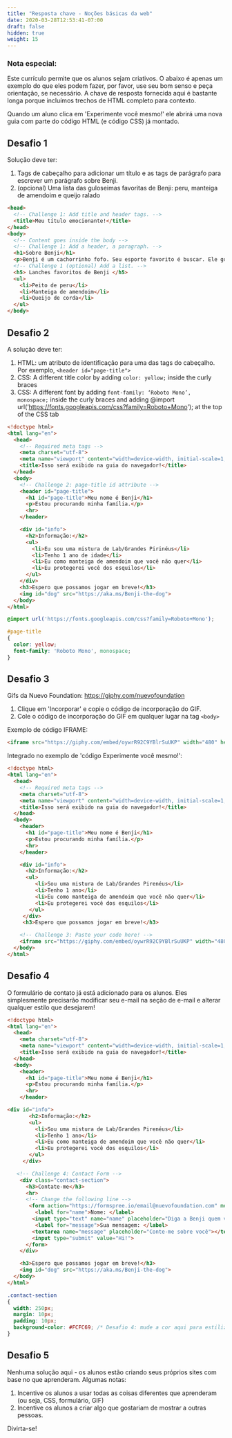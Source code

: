 ```yaml
---
title: "Resposta chave - Noções básicas da web"
date: 2020-03-28T12:53:41-07:00
draft: false
hidden: true
weight: 15
---
```


### Nota especial:

Este currículo permite que os alunos sejam criativos. O abaixo é apenas um exemplo do que eles podem fazer, por favor, use seu bom senso e peça orientação, se necessário. A chave de resposta fornecida aqui é bastante longa porque incluímos trechos de HTML completo para contexto.

Quando um aluno clica em 'Experimente você mesmo!' ele abrirá uma nova guia com parte do código HTML (e código CSS) já montado.

## Desafio 1

Solução deve ter:
1. Tags de cabeçalho para adicionar um título e as tags de parágrafo para escrever um parágrafo sobre Benji.
2. (opcional) Uma lista das guloseimas favoritas de Benji: peru, manteiga de amendoim e queijo ralado

```HTML
<head>
  <!-- Challenge 1: Add title and header tags. -->
  <title>Meu título emocionante!</title>
</head>
<body>
  <!-- Content goes inside the body -->
  <!-- Challenge 1: Add a header, a paragraph. -->
  <h1>Sobre Benji</h1>
  <p>Benji é um cachorrinho fofo. Seu esporte favorito é buscar. Ele gosta de longas caminhadas na floresta. Uma vez ele encontrou um grande bastão.</p>
  <!-- Challenge 1 (optional) Add a list. -->
  <h5> Lanches favoritos de Benji </h5>
  <ul>
    <li>Peito de peru</li>
    <li>Manteiga de amendoim</li>
    <li>Queijo de corda</li>
  </ul>
</body>
```

## Desafio 2

A solução deve ter:

1. HTML: um atributo de identificação para uma das tags do cabeçalho. Por exemplo, ```<header id="page-title">```
2. CSS: A different title color by adding ```color: yellow;``` inside the curly braces
3. CSS: A different font by adding ```font-family: ‘Roboto Mono’, monospace;``` inside the curly braces and adding @import url(‘https://fonts.googleapis.com/css?family=Roboto+Mono'); at the top of the CSS tab

```HTML
<!doctype html>
<html lang="en">
  <head>
    <!-- Required meta tags -->
    <meta charset="utf-8">
    <meta name="viewport" content="width=device-width, initial-scale=1, shrink-to-fit=no">
    <title>Isso será exibido na guia do navegador!</title>
  </head>
  <body>
    <!-- Challenge 2: page-title id attribute -->
    <header id="page-title">
      <h1 id="page-title">Meu nome é Benji</h1>
      <p>Estou procurando minha família.</p>
      <hr>
    </header>

    <div id="info">
      <h2>Informação:</h2>
      <ul>
        <li>Eu sou uma mistura de Lab/Grandes Pirinéus</li>
        <li>Tenho 1 ano de idade</li>
        <li>Eu como manteiga de amendoim que você não quer</li>
        <li>Eu protegerei você dos esquilos</li>
      </ul>
    </div>
    <h3>Espero que possamos jogar em breve!</h3> 
    <img id="dog" src="https://aka.ms/Benji-the-dog">
  </body>
</html>
```

```CSS
@import url('https://fonts.googleapis.com/css?family=Roboto+Mono');

#page-title 
{
  color: yellow;
  font-family: 'Roboto Mono', monospace;
}
```

## Desafio 3

Gifs da Nuevo Foundation: https://giphy.com/nuevofoundation 
1. Clique em 'Incorporar' e copie o código de incorporação do GIF.
2. Cole o código de incorporação do GIF em qualquer lugar na tag ```<body>```

Exemplo de código IFRAME:

```HTML
<iframe src="https://giphy.com/embed/oywrR92C9YBlrSuUKP" width="480" height="480" frameBorder="0" class="giphy-embed" allowFullScreen></iframe><p><a href="https://giphy.com/gifs/nuevofoundation-rockstar-nuvi-oywrR92C9YBlrSuUKP">via GIPHY</a></p>
```

Integrado no exemplo de 'código Experimente você mesmo!':

```HTML
<!doctype html>
<html lang="en">
  <head>
    <!-- Required meta tags -->
    <meta charset="utf-8">
    <meta name="viewport" content="width=device-width, initial-scale=1, shrink-to-fit=no">
    <title>Isso será exibido na guia do navegador!</title>
  </head>
  <body>
    <header>
      <h1 id="page-title">Meu nome é Benji</h1>
      <p>Estou procurando minha família.</p>
      <hr>
    </header>

    <div id="info">
      <h2>Informação:</h2>
      <ul>
         <li>Sou uma mistura de Lab/Grandes Pirenéus</li>
         <li>Tenho 1 ano</li>
         <li>Eu como manteiga de amendoim que você não quer</li>
         <li>Eu protegerei você dos esquilos</li>
       </ul>
     </div>
     <h3>Espero que possamos jogar em breve!</h3>

    <!-- Challenge 3: Paste your code here! -->
    <iframe src="https://giphy.com/embed/oywrR92C9YBlrSuUKP" width="480" height="480" frameBorder="0" class="giphy-embed" allowFullScreen></iframe><p><a href="https://giphy.com/gifs/nuevofoundation-rockstar-nuvi-oywrR92C9YBlrSuUKP">via GIPHY</a></p>
  </body>
</html>
```

## Desafio 4

O formulário de contato já está adicionado para os alunos. Eles simplesmente precisarão modificar seu e-mail na seção de e-mail e alterar qualquer estilo que desejarem!

```HTML
<!doctype html>
<html lang="en">
  <head>
    <meta charset="utf-8">
    <meta name="viewport" content="width=device-width, initial-scale=1, shrink-to-fit=no">
    <title>Isso será exibido na guia do navegador!</title>
  </head>
  <body>
    <header>
      <h1 id="page-title">Meu nome é Benji</h1>
      <p>Estou procurando minha família.</p>
      <hr>
    </header>

<div id="info">
       <h2>Informação:</h2>
       <ul>
         <li>Sou uma mistura de Lab/Grandes Pirenéus</li>
         <li>Tenho 1 ano</li>
         <li>Eu como manteiga de amendoim que você não quer</li>
         <li>Eu protegerei você dos esquilos</li>
       </ul>
     </div>

   <!-- Challenge 4: Contact Form -->
    <div class="contact-section">
      <h3>Contate-me</h3> 
      <hr>
      <!-- Change the following line -->
       <form action="https://formspree.io/email@nuevofoundation.com" method="POST">
         <label for="name">Nome: </label>
        <input type="text" name="name" placeholder="Diga a Benji quem você é"><br>
         <label for="message">Sua mensagem: </label>
        <textarea name="message" placeholder="Conte-me sobre você"></textarea>
        <input type="submit" value="Hi!">
      </form>
    </div>

    <h3>Espero que possamos jogar em breve!</h3> 
    <img id="dog" src="https://aka.ms/Benji-the-dog">
  </body>
</html>
```

```CSS
.contact-section
{
  width: 250px;
  margin: 10px;
  padding: 10px;
  background-color: #FCFC69; /* Desafio 4: mude a cor aqui para estilizar */
}
```

## Desafio 5

Nenhuma solução aqui - os alunos estão criando seus próprios sites com base no que aprenderam. Algumas notas:
1. Incentive os alunos a usar todas as coisas diferentes que aprenderam (ou seja, CSS, formulário, GIF)
2. Incentive os alunos a criar algo que gostariam de mostrar a outras pessoas.

Divirta-se!